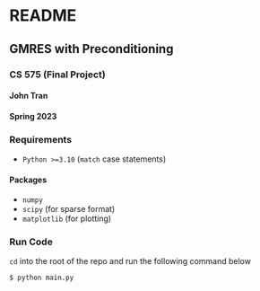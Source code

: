 # README
## GMRES with Preconditioning
### CS 575 (Final Project)
#### John Tran
#### Spring 2023

### Requirements

- `Python >=3.10` (`match` case statements)

#### Packages

- `numpy`
- `scipy` (for sparse format)
- `matplotlib` (for plotting)

### Run Code

`cd` into the root of the repo and run the following command below

```python{cmd}
$ python main.py
```
